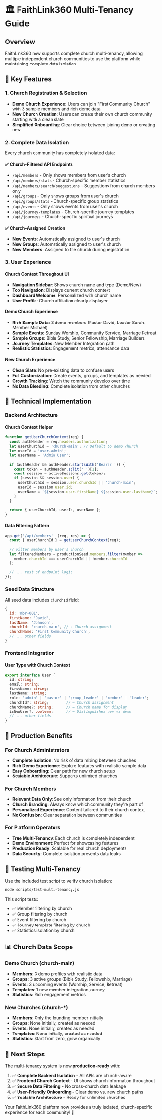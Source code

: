 # 🏛️ FaithLink360 Multi-Tenancy Guide

## Overview
FaithLink360 now supports complete church multi-tenancy, allowing multiple independent church communities to use the platform while maintaining complete data isolation.

## 🎯 Key Features

### 1. Church Registration & Selection
- **Demo Church Experience**: Users can join "First Community Church" with 3 sample members and rich demo data
- **New Church Creation**: Users can create their own church community starting with a clean slate
- **Simplified Onboarding**: Clear choice between joining demo or creating new

### 2. Complete Data Isolation
Every church community has completely isolated data:

#### ✅ Church-Filtered API Endpoints
- `/api/members` - Only shows members from user's church
- `/api/members/stats` - Church-specific member statistics
- `/api/members/search/suggestions` - Suggestions from church members only
- `/api/groups` - Only shows groups from user's church
- `/api/groups/stats` - Church-specific group statistics
- `/api/events` - Only shows events from user's church
- `/api/journey-templates` - Church-specific journey templates
- `/api/journeys` - Church-specific spiritual journeys

#### ✅ Church-Assigned Creation
- **New Events**: Automatically assigned to user's church
- **New Groups**: Automatically assigned to user's church
- **New Members**: Assigned to the church during registration

### 3. User Experience

#### Church Context Throughout UI
- **Navigation Sidebar**: Shows church name and type (Demo/New)
- **Top Navigation**: Displays current church context
- **Dashboard Welcome**: Personalized with church name
- **User Profile**: Church affiliation clearly displayed

#### Demo Church Experience
- **Rich Sample Data**: 3 demo members (Pastor David, Leader Sarah, Member Michael)
- **Sample Events**: Sunday Worship, Community Service, Marriage Retreat
- **Sample Groups**: Bible Study, Senior Fellowship, Marriage Builders
- **Journey Templates**: New Member Integration path
- **Realistic Statistics**: Engagement metrics, attendance data

#### New Church Experience
- **Clean Slate**: No pre-existing data to confuse users
- **Full Customization**: Create events, groups, and templates as needed
- **Growth Tracking**: Watch the community develop over time
- **No Data Bleeding**: Complete isolation from other churches

## 🔧 Technical Implementation

### Backend Architecture

#### Church Context Helper
```javascript
function getUserChurchContext(req) {
  const authHeader = req.headers.authorization;
  let userChurchId = 'church-main'; // Default to demo church
  let userId = 'user-admin';
  let userName = 'Admin User';
  
  if (authHeader && authHeader.startsWith('Bearer ')) {
    const token = authHeader.split(' ')[1];
    const session = activeSessions.get(token);
    if (session && session.user) {
      userChurchId = session.user.churchId || 'church-main';
      userId = session.user.id;
      userName = `${session.user.firstName} ${session.user.lastName}`;
    }
  }
  
  return { userChurchId, userId, userName };
}
```

#### Data Filtering Pattern
```javascript
app.get('/api/members', (req, res) => {
  const { userChurchId } = getUserChurchContext(req);
  
  // Filter members by user's church
  let filteredMembers = productionSeed.members.filter(member => 
    member.churchId === userChurchId || !member.churchId
  );
  
  // ... rest of endpoint logic
});
```

### Seed Data Structure
All seed data includes `churchId` field:
```javascript
{
  id: 'mbr-001',
  firstName: 'David',
  lastName: 'Johnson',
  churchId: 'church-main', // ← Church assignment
  churchName: 'First Community Church',
  // ... other fields
}
```

### Frontend Integration

#### User Type with Church Context
```typescript
export interface User {
  id: string;
  email: string;
  firstName: string;
  lastName: string;
  role: 'admin' | 'pastor' | 'group_leader' | 'member' | 'leader';
  churchId?: string;        // ← Church assignment
  churchName?: string;      // ← Church name for display
  isNewUser?: boolean;      // ← Distinguishes new vs demo
  // ... other fields
}
```

## 🚀 Production Benefits

### For Church Administrators
- **Complete Isolation**: No risk of data mixing between churches
- **Rich Demo Experience**: Explore features with realistic sample data
- **Easy Onboarding**: Clear path for new church setup
- **Scalable Architecture**: Supports unlimited churches

### For Church Members
- **Relevant Data Only**: See only information from their church
- **Church Branding**: Always know which community they're part of
- **Personalized Experience**: Content tailored to their church context
- **No Confusion**: Clear separation between communities

### For Platform Operators
- **True Multi-Tenancy**: Each church is completely independent
- **Demo Environment**: Perfect for showcasing features
- **Production Ready**: Scalable for real church deployments
- **Data Security**: Complete isolation prevents data leaks

## 🧪 Testing Multi-Tenancy

Use the included test script to verify church isolation:

```bash
node scripts/test-multi-tenancy.js
```

This script tests:
- ✅ Member filtering by church
- ✅ Group filtering by church  
- ✅ Event filtering by church
- ✅ Journey template filtering by church
- ✅ Statistics isolation by church

## 📊 Church Data Scope

### Demo Church (church-main)
- **Members**: 3 demo profiles with realistic data
- **Groups**: 3 active groups (Bible Study, Fellowship, Marriage)
- **Events**: 3 upcoming events (Worship, Service, Retreat)
- **Templates**: 1 new member integration journey
- **Statistics**: Rich engagement metrics

### New Churches (church-*)
- **Members**: Only the founding member initially
- **Groups**: None initially, created as needed
- **Events**: None initially, created as needed
- **Templates**: None initially, created as needed
- **Statistics**: Start from zero, grow organically

## 🎯 Next Steps

The multi-tenancy system is now **production-ready** with:

1. ✅ **Complete Backend Isolation** - All APIs are church-aware
2. ✅ **Frontend Church Context** - UI shows church information throughout  
3. ✅ **Secure Data Filtering** - No cross-church data leakage
4. ✅ **User-Friendly Onboarding** - Clear demo vs. new church paths
5. ✅ **Scalable Architecture** - Ready for unlimited churches

Your FaithLink360 platform now provides a truly isolated, church-specific experience for each community! 🎉
